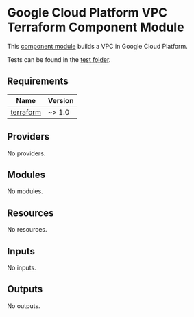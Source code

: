 # Google Cloud Platform VPC Terraform Component Module

This [component module](https://www.notion.so/honestbank/How-to-structure-a-Terraform-module-31374a1594f84ef7b185ef4e06b36619)
builds a VPC in Google Cloud Platform.

Tests can be found in the [test folder](/test).

<!-- BEGIN_TF_DOCS -->
## Requirements

| Name | Version |
|------|---------|
| <a name="requirement_terraform"></a> [terraform](#requirement\_terraform) | ~> 1.0 |

## Providers

No providers.

## Modules

No modules.

## Resources

No resources.

## Inputs

No inputs.

## Outputs

No outputs.
<!-- END_TF_DOCS -->
